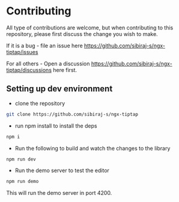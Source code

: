 # Contributing

All type of contributions are welcome, but when contributing to this repository, please first discuss the change you wish to make.

If it is a bug - file an issue here https://github.com/sibiraj-s/ngx-tiptap/issues

For all others - Open a discussion https://github.com/sibiraj-s/ngx-tiptap/discussions here first.

## Setting up dev environment

- clone the repository

```bash
git clone https://github.com/sibiraj-s/ngx-tiptap
```

- run npm install to install the deps

```bash
npm i
```

- Run the following to build and watch the changes to the library

```bash
npm run dev
```

- Run the demo server to test the editor

```bash
npm run demo
```

This will run the demo server in port 4200.
